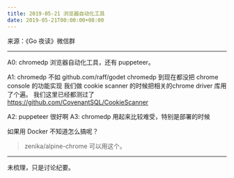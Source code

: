 ```yaml
---
title: 2019-05-21 浏览器自动化工具
date: 2019-05-21T00:00:00+08:00
---
```


来源：《Go 夜读》微信群

----

A0: chromedp 浏览器自动化工具，还有 puppeteer。

A1: chromedp 不如 github.com/raff/godet
chromedp 到现在都没把 chrome console 的功能实现
我们做 cookie scanner 的时候把相关的chrome driver 库用了个遍。
我们这里已经都测过了 https://github.com/CovenantSQL/CookieScanner

A2: puppeteer 很好啊
A3: chromedp 用起来比较难受，特别是部署的时候

如果用 Docker 不知道怎么搞呢？
>zenika/alpine-chrome 可以用这个。




----

未梳理，只是讨论纪要。